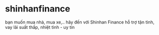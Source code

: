 # shinhanfinance
bạn muốn mua nhà, mua xe,.. hãy đến với Shinhan Finance hỗ trợ tận tình, vay lãi suất thấp, nhiệt tình - uy tín
